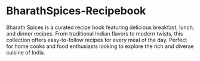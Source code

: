 # BharathSpices-Recipebook
Bharath Spices is a curated recipe book featuring delicious breakfast, lunch, and dinner recipes. From traditional Indian flavors to modern twists, this collection offers easy-to-follow recipes for every meal of the day. Perfect for home cooks and food enthusiasts looking to explore the rich and diverse cuisine of India.
